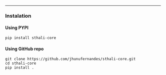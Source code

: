 
---

### Instalation

#### Using PYPI

```
pip install sthali-core
```

#### Using GitHub repo

```
git clone https://github.com/jhunufernandes/sthali-core.git
cd sthali-core
pip install .
```
